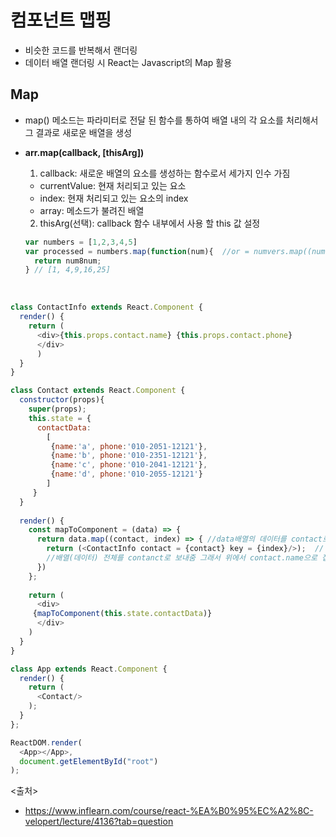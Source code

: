 # 컴포넌트 맵핑

- 비슷한 코드를 반복해서 랜더링
- 데이터 배열 랜더링 시 React는 Javascript의 Map 활용

## Map

  - map() 메소드는 파라미터로 전달 된 함수를 통하여 배열 내의 각 요소를 처리해서 그 결과로 새로운 배열을 생성
  - **arr.map(callback, [thisArg])**
    1. callback: 새로운 배열의 요소를 생성하는 함수로서 세가지 인수 가짐
    - currentValue: 현재 처리되고 있는 요소
    - index: 현재 처리되고 있는 요소의 index
    - array: 메소드가 불려진 배열
    2. thisArg(선택): callback 함수 내부에서 사용 할 this 값 설정

    ```javascript
    var numbers = [1,2,3,4,5]
    var processed = numbers.map(function(num){  //or = numvers.map((num) => {}
      return num8num;
    } // [1, 4,9,16,25]
    ```

<br>

```javascript
class ContactInfo extends React.Component {
  render() {
    return (
      <div>{this.props.contact.name} {this.props.contact.phone}
      </div>
      )
  }
}

class Contact extends React.Component {
  constructor(props){
    super(props);
    this.state = {
      contactData: 
        [
         {name:'a', phone:'010-2051-12121'},
         {name:'b', phone:'010-2351-12121'},
         {name:'c', phone:'010-2041-12121'},
         {name:'d', phone:'010-2055-12121'}
        ]
     }
  }
  
  render() {
    const mapToComponent = (data) => {
      return data.map((contact, index) => { //data배열의 데이터를 contact로 받아들이고 
        return (<ContactInfo contact = {contact} key = {index}/>);  // 컴포넌트 리턴(위으 info의 jsx 화면 출력), 
        //배열(데이터) 전체를 contanct로 보내줌 그래서 위에서 contact.name으로 접근
      })  
    };
    
    return (
      <div>
     {mapToComponent(this.state.contactData)}
      </div>
    )
  }
}

class App extends React.Component {
  render() {
    return (
      <Contact/>
    );
  }
};

ReactDOM.render(
  <App></App>,
  document.getElementById("root")
);
```

<출처>

- <https://www.inflearn.com/course/react-%EA%B0%95%EC%A2%8C-velopert/lecture/4136?tab=question>
